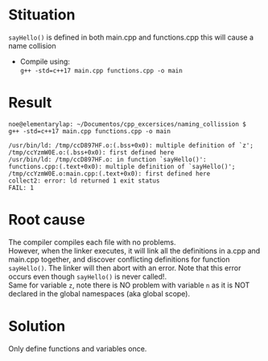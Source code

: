 # Stituation
`sayHello()` is defined in both main.cpp and functions.cpp
this will cause a name collision

- Compile using:\
`g++ -std=c++17 main.cpp functions.cpp -o main`

# Result
```
noe@elementarylap: ~/Documentos/cpp_excersices/naming_collission $
g++ -std=c++17 main.cpp functions.cpp -o main

/usr/bin/ld: /tmp/ccD897HF.o:(.bss+0x0): multiple definition of `z'; /tmp/ccYzmW0E.o:(.bss+0x0): first defined here
/usr/bin/ld: /tmp/ccD897HF.o: in function `sayHello()':
functions.cpp:(.text+0x0): multiple definition of `sayHello()'; /tmp/ccYzmW0E.o:main.cpp:(.text+0x0): first defined here
collect2: error: ld returned 1 exit status
FAIL: 1

```

# Root cause
The compiler compiles each file with no problems.\
However, when the linker executes, it will link all the definitions in a.cpp and main.cpp together,
and discover conflicting definitions for function `sayHello()`.
The linker will then abort with an error.
Note that this error occurs even though `sayHello()` is never called!.\
Same for variable `z`, note there is NO problem with variable `n` as it is NOT declared in the global namespaces (aka global scope).

# Solution
Only define functions and variables once.